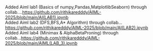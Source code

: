 Added Aiml lab1 (Basics of numpy,Pandas,MatplotlibSeaborn) through collab....https://github.com/rithikaredddy/AIML-2025/blob/main/AI(LAB1).ipynb  
Added Aiml lab2 (DFS,BFS,A* Algorithm) through collab...
https://github.com/rithikaredddy/AIML-2025/blob/main/AI(LAB2).ipynb
Added Aiml lab4 (Minimax & AlphaBetaProning) through collab...https://github.com/rithikaredddy/AIML-2025/blob/main/AIML(LAB_3).ipynb
